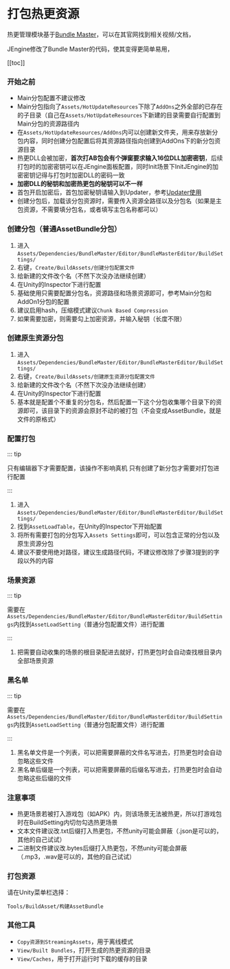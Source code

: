 # 打包热更资源

热更管理模块基于[Bundle Master](https://github.com/mister91jiao/BundleMaster_IntegrateETTask)，可以在其官网找到相关视频/文档，

JEngine修改了Bundle Master的代码，使其变得更简单易用，



[[toc]]



### 开始之前

- Main分包配置不建议修改
- Main分包指向了```Assets/HotUpdateResources```下除了```AddOns```之外全部的已存在的子目录（自己在```Assets/HotUpdateResources```下新建的目录需要自行配置到Main分包的资源路径内
- 在```Assets/HotUpdateResources/AddOns```内可以创建新文件夹，用来存放新分包内容，同时创建分包配置后将其资源路径指向创建到AddOns下的新分包资源目录
- 热更DLL会被加密，**首次打AB包会有个弹窗要求输入16位DLL加密密钥**，后续打包时的加密密钥可以在JEngine面板配置，同时Init场景下InitJEngine的加密密钥记得与打包时加密DLL的密码一致
- **加密DLL的秘钥和加密热更包的秘钥可以不一样**
- 首包开启加密后，首包加密秘钥请输入到Updater，参考[Updater使用](./Updater.md)
- 创建分包后，加载该分包资源时，需要传入资源全路径以及分包名（如果是主包资源，不需要填分包名，或者填写主包名称都可以）



### 创建分包（普通AssetBundle分包）

1. 进入```Assets/Dependencies/BundleMaster/Editor/BundleMasterEditor/BuildSettings/```
2. 右键，```Create/BuildAssets/创建分包配置文件```
3. 给新建的文件改个名（不然下次没办法继续创建）
4. 在Unity的Inspector下进行配置
5. 基础使用只需要配置分包名，资源路径和场景资源即可，参考Main分包和AddOn1分包的配置
6. 建议启用hash，压缩模式建议```Chunk Based Compression```
7. 如果需要加密，则需要勾上加密资源，并输入秘钥（长度不限）



### 创建原生资源分包

1. 进入```Assets/Dependencies/BundleMaster/Editor/BundleMasterEditor/BuildSettings/```
2. 右键，```Create/BuildAssets/创建原生资源分包配置文件```
3. 给新建的文件改个名（不然下次没办法继续创建）
4. 在Unity的Inspector下进行配置
5. 基本就是配置个不重复的分包名，然后配置一下这个分包收集哪个目录下的资源即可，该目录下的资源会原封不动的被打包（不会变成AssetBundle，就是文件的原格式）



### 配置打包

::: tip

只有编辑器下才需要配置，该操作不影响真机
只有创建了新分包才需要对打包进行配置

:::

1. 进入```Assets/Dependencies/BundleMaster/Editor/BundleMasterEditor/BuildSettings/```
2. 找到```AssetLoadTable```，在Unity的Inspector下开始配置
3. 将所有需要打包的分包写入```Assets Settings```即可，可以包含正常的分包以及原生资源分包
4. 建议不要使用绝对路径，建议生成路径代码，不建议修改除了步骤3提到的字段以外的内容



### 场景资源

::: tip

需要在```Assets/Dependencies/BundleMaster/Editor/BundleMasterEditor/BuildSettings```内找到```AssetLoadSetting```（普通分包配置文件）进行配置

:::

1. 把需要自动收集的场景的根目录配进去就好，打热更包时会自动查找根目录内全部场景资源





### 黑名单

::: tip

需要在```Assets/Dependencies/BundleMaster/Editor/BundleMasterEditor/BuildSettings```内找到```AssetLoadSetting```（普通分包配置文件）进行配置

:::

1. 黑名单文件是一个列表，可以把需要屏蔽的文件名写进去，打热更包时会自动忽略这些文件
2. 黑名单后缀是一个列表，可以把需要屏蔽的后缀名写进去，打热更包时会自动忽略这些后缀的文件






### 注意事项

- 热更场景若被打入游戏包（如APK）内，则该场景无法被热更，所以打游戏包时在BuildSetting内切勿勾选热更场景
- 文本文件建议改.txt后缀打入热更包，不然unity可能会屏蔽（.json是可以的，其他的自己试试）
- 二进制文件建议改.bytes后缀打入热更包，不然unity可能会屏蔽（.mp3，.wav是可以的，其他的自己试试）



### 打包资源

请在Unity菜单栏选择：

```Tools/BuildAsset/构建AssetBundle```



### 其他工具

- ```Copy资源到StreamingAssets```，用于离线模式
- ```View/Built Bundles```，打开生成的热更资源的目录
- ```View/Caches```，用于打开运行时下载的缓存的目录
